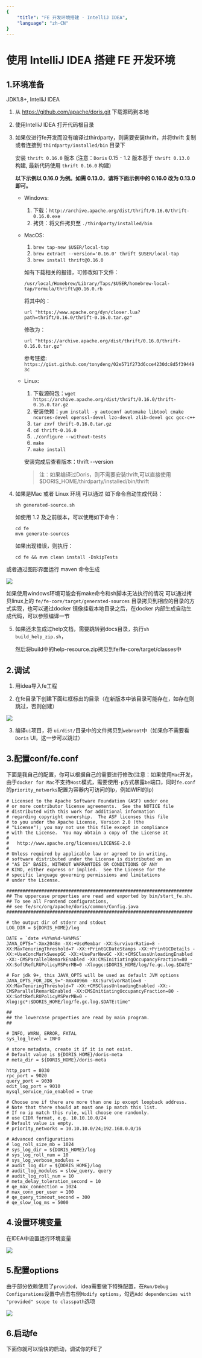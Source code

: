 ```yaml
---
{
    "title": "FE 开发环境搭建 - IntelliJ IDEA",
    "language": "zh-CN"
}
---
```


<!-- 
Licensed to the Apache Software Foundation (ASF) under one
or more contributor license agreements.  See the NOTICE file
distributed with this work for additional information
regarding copyright ownership.  The ASF licenses this file
to you under the Apache License, Version 2.0 (the
"License"); you may not use this file except in compliance
with the License.  You may obtain a copy of the License at

  http://www.apache.org/licenses/LICENSE-2.0

Unless required by applicable law or agreed to in writing,
software distributed under the License is distributed on an
"AS IS" BASIS, WITHOUT WARRANTIES OR CONDITIONS OF ANY
KIND, either express or implied.  See the License for the
specific language governing permissions and limitations
under the License.
-->

# 使用 IntelliJ IDEA 搭建 FE 开发环境

## 1.环境准备

JDK1.8+, IntelliJ IDEA

1. 从 https://github.com/apache/doris.git 下载源码到本地

2. 使用IntelliJ IDEA 打开代码根目录

3. 如果仅进行fe开发而没有编译过thirdparty，则需要安装thrift，并将thrift 复制或者连接到 `thirdparty/installed/bin` 目录下

    安装 `thrift 0.16.0` 版本 (注意：`Doris` 0.15 - 1.2 版本基于 `thrift 0.13.0` 构建, 最新代码使用 `thrift 0.16.0` 构建)

    **以下示例以 0.16.0 为例。如需 0.13.0，请将下面示例中的 0.16.0 改为 0.13.0 即可。**
    
    - Windows: 

        1. 下载：`http://archive.apache.org/dist/thrift/0.16.0/thrift-0.16.0.exe`
        2. 拷贝：将文件拷贝至 `./thirdparty/installed/bin`
    
    - MacOS: 

        1. `brew tap-new $USER/local-tap`
        2. `brew extract --version='0.16.0' thrift $USER/local-tap`
        3. `brew install thrift@0.16.0`

        如有下载相关的报错，可修改如下文件：

        `/usr/local/Homebrew/Library/Taps/$USER/homebrew-local-tap/Formula/thrift\@0.16.0.rb`

        将其中的：

        `url "https://www.apache.org/dyn/closer.lua?path=thrift/0.16.0/thrift-0.16.0.tar.gz"`

        修改为：

        `url "https://archive.apache.org/dist/thrift/0.16.0/thrift-0.16.0.tar.gz"`

        参考链接: `https://gist.github.com/tonydeng/02e571f273d6cce4230dc8d5f394493c`
    
    - Linux:

        1. 下载源码包：`wget https://archive.apache.org/dist/thrift/0.16.0/thrift-0.16.0.tar.gz`
        2. 安装依赖：`yum install -y autoconf automake libtool cmake ncurses-devel openssl-devel lzo-devel zlib-devel gcc gcc-c++`
        3. `tar zxvf thrift-0.16.0.tar.gz`
        4. `cd thrift-0.16.0`
        5. `./configure --without-tests`
        6. `make`
        7. `make install`

        安装完成后查看版本：thrift --version  

        > 注：如果编译过Doris，则不需要安装thrift,可以直接使用 $DORIS_HOME/thirdparty/installed/bin/thrift

4. 如果是Mac 或者 Linux 环境 可以通过 如下命令自动生成代码：

    ```
    sh generated-source.sh
    ```

    如使用 1.2 及之前版本，可以使用如下命令：
    
    ```
    cd fe
    mvn generate-sources
    ```

    如果出现错误，则执行：

    ```
    cd fe && mvn clean install -DskipTests
    ```

或者通过图形界面运行 maven 命令生成

![](/images/gen_code.png)

如果使用windows环境可能会有make命令和sh脚本无法执行的情况 可以通过拷贝linux上的 `fe/fe-core/target/generated-sources` 目录拷贝到相应的目录的方式实现，也可以通过docker 镜像挂载本地目录之后，在docker 内部生成自动生成代码，可以参照编译一节

5. 如果还未生成过help文档，需要跳转到docs目录，执行`sh build_help_zip.sh`，

   然后将build中的help-resource.zip拷贝到fe/fe-core/target/classes中

## 2.调试

1. 用idea导入fe工程

2. 在fe目录下创建下面红框标出的目录（在新版本中该目录可能存在，如存在则跳过，否则创建）

![](/images/DEBUG4.png)

3. 编译`ui`项目，将 `ui/dist/`目录中的文件拷贝到`webroot`中（如果你不需要看`Doris` UI，这一步可以跳过）

## 3.配置conf/fe.conf

下面是我自己的配置，你可以根据自己的需要进行修改(注意：如果使用`Mac`开发，由于`docker for Mac`不支持`Host`模式，需要使用`-p`方式暴露`be`端口，同时`fe.conf`的`priority_networks`配置为容器内可访问的Ip，例如WIFI的Ip)

```
# Licensed to the Apache Software Foundation (ASF) under one
# or more contributor license agreements.  See the NOTICE file
# distributed with this work for additional information
# regarding copyright ownership.  The ASF licenses this file
# to you under the Apache License, Version 2.0 (the
# "License"); you may not use this file except in compliance
# with the License.  You may obtain a copy of the License at
#
#   http://www.apache.org/licenses/LICENSE-2.0
#
# Unless required by applicable law or agreed to in writing,
# software distributed under the License is distributed on an
# "AS IS" BASIS, WITHOUT WARRANTIES OR CONDITIONS OF ANY
# KIND, either express or implied.  See the License for the
# specific language governing permissions and limitations
# under the License.

#####################################################################
## The uppercase properties are read and exported by bin/start_fe.sh.
## To see all Frontend configurations,
## see fe/src/org/apache/doris/common/Config.java
#####################################################################

# the output dir of stderr and stdout 
LOG_DIR = ${DORIS_HOME}/log

DATE = `date +%Y%m%d-%H%M%S`
JAVA_OPTS="-Xmx2048m -XX:+UseMembar -XX:SurvivorRatio=8 -XX:MaxTenuringThreshold=7 -XX:+PrintGCDateStamps -XX:+PrintGCDetails -XX:+UseConcMarkSweepGC -XX:+UseParNewGC -XX:+CMSClassUnloadingEnabled -XX:-CMSParallelRemarkEnabled -XX:CMSInitiatingOccupancyFraction=80 -XX:SoftRefLRUPolicyMSPerMB=0 -Xloggc:$DORIS_HOME/log/fe.gc.log.$DATE"

# For jdk 9+, this JAVA_OPTS will be used as default JVM options
JAVA_OPTS_FOR_JDK_9="-Xmx4096m -XX:SurvivorRatio=8 -XX:MaxTenuringThreshold=7 -XX:+CMSClassUnloadingEnabled -XX:-CMSParallelRemarkEnabled -XX:CMSInitiatingOccupancyFraction=80 -XX:SoftRefLRUPolicyMSPerMB=0 -Xlog:gc*:$DORIS_HOME/log/fe.gc.log.$DATE:time"

##
## the lowercase properties are read by main program.
##

# INFO, WARN, ERROR, FATAL
sys_log_level = INFO

# store metadata, create it if it is not exist.
# Default value is ${DORIS_HOME}/doris-meta
# meta_dir = ${DORIS_HOME}/doris-meta

http_port = 8030
rpc_port = 9020
query_port = 9030
edit_log_port = 9010
mysql_service_nio_enabled = true

# Choose one if there are more than one ip except loopback address. 
# Note that there should at most one ip match this list.
# If no ip match this rule, will choose one randomly.
# use CIDR format, e.g. 10.10.10.0/24
# Default value is empty.
# priority_networks = 10.10.10.0/24;192.168.0.0/16

# Advanced configurations 
# log_roll_size_mb = 1024
# sys_log_dir = ${DORIS_HOME}/log
# sys_log_roll_num = 10
# sys_log_verbose_modules = 
# audit_log_dir = ${DORIS_HOME}/log
# audit_log_modules = slow_query, query
# audit_log_roll_num = 10
# meta_delay_toleration_second = 10
# qe_max_connection = 1024
# max_conn_per_user = 100
# qe_query_timeout_second = 300
# qe_slow_log_ms = 5000

```



## 4.设置环境变量

在IDEA中设置运行环境变量

![](/images/DEBUG5.png)

## 5.配置options

由于部分依赖使用了`provided`，idea需要做下特殊配置，在`Run/Debug Configurations`设置中点击右侧`Modify options`，勾选`Add dependencies with "provided" scope to classpath`选项

![](/images/idea_options.png)

## 6.启动fe

下面你就可以愉快的启动，调试你的FE了

